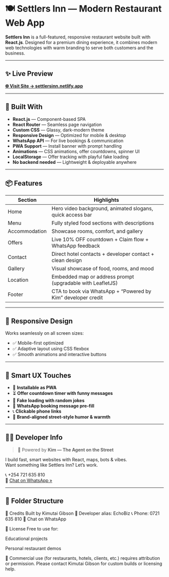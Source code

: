 # 🍽️ Settlers Inn — Modern Restaurant Web App

**Settlers Inn** is a full-featured, responsive restaurant website built with **React.js**. Designed for a premium dining experience, it combines modern web technologies with warm branding to serve both customers and the business.

---

## ✨ Live Preview

**[🌐 Visit Site → settlersinn.netlify.app](https://settlersinn.netlify.app)**

---

## 🔧 Built With

- **React.js** — Component-based SPA
- **React Router** — Seamless page navigation
- **Custom CSS** — Glassy, dark-modern theme
- **Responsive Design** — Optimized for mobile & desktop
- **WhatsApp API** — For live bookings & communication
- **PWA Support** — Install banner with prompt handling
- **Animations** — CSS animations, offer countdowns, spinner UI
- **LocalStorage** — Offer tracking with playful fake loading
- **No backend needed** — Lightweight & deployable anywhere

---

## 📦 Features

| Section        | Highlights                                                                 |
|----------------|-----------------------------------------------------------------------------|
| Home           | Hero video background, animated slogans, quick access bar                 |
| Menu           | Fully styled food sections with descriptions                               |
| Accommodation  | Showcase rooms, comfort, and gallery                                        |
| Offers         | Live 10% OFF countdown + Claim flow + WhatsApp feedback                    |
| Contact        | Direct hotel contacts + developer contact + clean design                   |
| Gallery        | Visual showcase of food, rooms, and mood                                   |
| Location       | Embedded map or address prompt (upgradable with LeafletJS)                 |
| Footer         | CTA to book via WhatsApp + “Powered by Kim” developer credit               |

---

## 📱 Responsive Design

Works seamlessly on all screen sizes:

- ✅ Mobile-first optimized
- ✅ Adaptive layout using CSS flexbox
- ✅ Smooth animations and interactive buttons

---

## 🧠 Smart UX Touches

- 🎉 **Installable as PWA**
- ⏳ **Offer countdown timer with funny messages**
- 🤖 **Fake loading with random jokes**
- 💬 **WhatsApp booking message pre-fill**
- 📞 **Clickable phone links**
- 🎯 **Brand-aligned street-style humor & warmth**

---

## 👨‍💻 Developer Info

> 🤝 Powered by **Kim — The Agent on the Street**

I build fast, smart websites with React, maps, bots & vibes.  
Want something like Settlers Inn? Let’s work.

📞 +254 721 635 810  
💬 [Chat on WhatsApp »](https://wa.me/254721635810?text=Hi%20Kim%20👋%2C%20just%20saw%20your%20Settlers%20Inn%20website%20—%20can%20you%20build%20one%20for%20me%3F)

---

## 📁 Folder Structure

🧠 Credits
Built by Kimutai Gibson
🔧 Developer alias: EchoBiz
📞 Phone: 0721 635 810
💬 Chat on WhatsApp

📜 License
Free to use for:

Educational projects

Personal restaurant demos

📌 Commercial use (for restaurants, hotels, clients, etc.) requires attribution or permission.
Please contact Kimutai Gibson for custom builds or licensing help.


